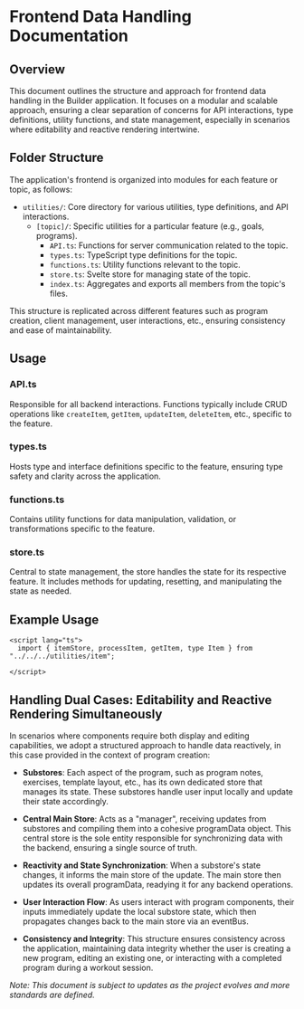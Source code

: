 # Frontend Data Handling Documentation

## Overview

This document outlines the structure and approach for frontend data handling in the Builder application. It focuses on a modular and scalable approach, ensuring a clear separation of concerns for API interactions, type definitions, utility functions, and state management, especially in scenarios where editability and reactive rendering intertwine.

## Folder Structure

The application's frontend is organized into modules for each feature or topic, as follows:

- `utilities/`: Core directory for various utilities, type definitions, and API interactions.
  - `[topic]/`: Specific utilities for a particular feature (e.g., goals, programs).
    - `API.ts`: Functions for server communication related to the topic.
    - `types.ts`: TypeScript type definitions for the topic.
    - `functions.ts`: Utility functions relevant to the topic.
    - `store.ts`: Svelte store for managing state of the topic.
    - `index.ts`: Aggregates and exports all members from the topic's files.

This structure is replicated across different features such as program creation, client management, user interactions, etc., ensuring consistency and ease of maintainability.

## Usage

### API.ts

Responsible for all backend interactions. Functions typically include CRUD operations like `createItem`, `getItem`, `updateItem`, `deleteItem`, etc., specific to the feature.

### types.ts

Hosts type and interface definitions specific to the feature, ensuring type safety and clarity across the application.

### functions.ts

Contains utility functions for data manipulation, validation, or transformations specific to the feature.

### store.ts

Central to state management, the store handles the state for its respective feature. It includes methods for updating, resetting, and manipulating the state as needed.

## Example Usage

````svelte
<script lang="ts">
  import { itemStore, processItem, getItem, type Item } from "../../../utilities/item";

</script>
````

## Handling Dual Cases: Editability and Reactive Rendering Simultaneously
In scenarios where components require both display and editing capabilities, we adopt a structured approach to handle data reactively, in this case provided in the context of program creation:

- **Substores**: Each aspect of the program, such as program notes, exercises, template layout, etc., has its own dedicated store that manages its state. These substores handle user input locally and update their state accordingly.

- **Central Main Store**: Acts as a "manager", receiving updates from substores and compiling them into a cohesive programData object. This central store is the sole entity responsible for synchronizing data with the backend, ensuring a single source of truth.

- **Reactivity and State Synchronization**: When a substore's state changes, it informs the main store of the update. The main store then updates its overall programData, readying it for any backend operations.

- **User Interaction Flow**: As users interact with program components, their inputs immediately update the local substore state, which then propagates changes back to the main store via an eventBus.

- **Consistency and Integrity**: This structure ensures consistency across the application, maintaining data integrity whether the user is creating a new program, editing an existing one, or interacting with a completed program during a workout session.

_Note: This document is subject to updates as the project evolves and more standards are defined._
